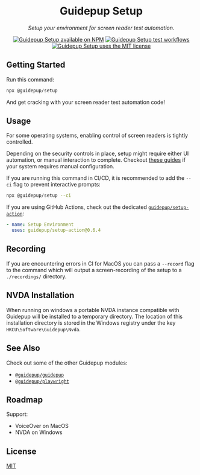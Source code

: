 <h1 align="center">Guidepup Setup</h1>
<p align="center">
  <i>Setup your environment for screen reader test automation.</i>
</p>
<p align="center">
  <a href="https://www.npmjs.com/package/@guidepup/setup"><img alt="Guidepup Setup available on NPM" src="https://img.shields.io/npm/v/@guidepup/setup" /></a>
  <a href="https://github.com/guidepup/setup/actions/workflows/test.yml"><img alt="Guidepup Setup test workflows" src="https://github.com/guidepup/setup/workflows/Test/badge.svg" /></a>
  <a href="https://github.com/guidepup/setup/blob/main/LICENSE"><img alt="Guidepup Setup uses the MIT license" src="https://img.shields.io/github/license/guidepup/setup" /></a>
</p>

## Getting Started

Run this command:

```bash
npx @guidepup/setup
```

And get cracking with your screen reader test automation code!

## Usage

For some operating systems, enabling control of screen readers is tightly controlled.

Depending on the security controls in place, setup might require either UI automation, or manual interaction to complete. Checkout [these guides](https://github.com/guidepup/guidepup/tree/main/guides) if your system requires manual configuration.

If you are running this command in CI/CD, it is recommended to add the `--ci` flag to prevent interactive prompts:

```bash
npx @guidepup/setup --ci
```

If you are using GitHub Actions, check out the dedicated [`guidepup/setup-action`](https://github.com/marketplace/actions/guidepup-setup):

```yaml
- name: Setup Environment
  uses: guidepup/setup-action@0.6.4
```

## Recording

If you are encountering errors in CI for MacOS you can pass a `--record` flag to the command which will output a screen-recording of the setup to a `./recordings/` directory.

## NVDA Installation

When running on windows a portable NVDA instance compatible with Guidepup will be installed to a temporary directory. The location of this installation directory is stored in the Windows registry under the key `HKCU\Software\Guidepup\Nvda`.

## See Also

Check out some of the other Guidepup modules:

- [`@guidepup/guidepup`](https://github.com/guidepup/guidepup/)
- [`@guidepup/playwright`](https://github.com/guidepup/guidepup-playwright/)

## Roadmap

Support:

- VoiceOver on MacOS
- NVDA on Windows

## License

[MIT](https://github.com/guidepup/setup/blob/main/LICENSE)
